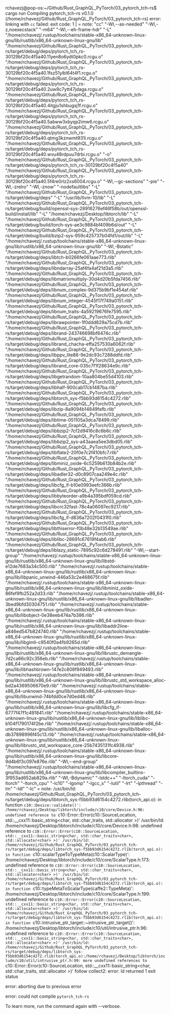 rchavezj@pop-os:~/Github/Rust_GraphQL_PyTorch/03_pytorch_tch-rs$ cargo run
   Compiling pytorch_tch-rs v0.1.0 (/home/rchavezj/Github/Rust_GraphQL_PyTorch/03_pytorch_tch-rs)
error: linking with `cc` failed: exit code: 1
  |
  = note: "cc" "-Wl,--as-needed" "-Wl,-z,noexecstack" "-m64" "-Wl,--eh-frame-hdr" "-L" "/home/rchavezj/.rustup/toolchains/stable-x86_64-unknown-linux-gnu/lib/rustlib/x86_64-unknown-linux-gnu/lib" "/home/rchavezj/Github/Rust_GraphQL_PyTorch/03_pytorch_tch-rs/target/debug/deps/pytorch_tch_rs-30129bf20c4f5a40.11yen8o6ydt0pkc0.rcgu.o" "/home/rchavezj/Github/Rust_GraphQL_PyTorch/03_pytorch_tch-rs/target/debug/deps/pytorch_tch_rs-30129bf20c4f5a40.1fsz51ylbl64t4f1.rcgu.o" "/home/rchavezj/Github/Rust_GraphQL_PyTorch/03_pytorch_tch-rs/target/debug/deps/pytorch_tch_rs-30129bf20c4f5a40.2uw8c7ytt47jdaga.rcgu.o" "/home/rchavezj/Github/Rust_GraphQL_PyTorch/03_pytorch_tch-rs/target/debug/deps/pytorch_tch_rs-30129bf20c4f5a40.4itgju1shbugsj1f.rcgu.o" "/home/rchavezj/Github/Rust_GraphQL_PyTorch/03_pytorch_tch-rs/target/debug/deps/pytorch_tch_rs-30129bf20c4f5a40.5abww3xbyqp2imw6.rcgu.o" "/home/rchavezj/Github/Rust_GraphQL_PyTorch/03_pytorch_tch-rs/target/debug/deps/pytorch_tch_rs-30129bf20c4f5a40.qtmg3kznwmt931i.rcgu.o" "/home/rchavezj/Github/Rust_GraphQL_PyTorch/03_pytorch_tch-rs/target/debug/deps/pytorch_tch_rs-30129bf20c4f5a40.wvu48rdpuu7drbi.rcgu.o" "-o" "/home/rchavezj/Github/Rust_GraphQL_PyTorch/03_pytorch_tch-rs/target/debug/deps/pytorch_tch_rs-30129bf20c4f5a40" "/home/rchavezj/Github/Rust_GraphQL_PyTorch/03_pytorch_tch-rs/target/debug/deps/pytorch_tch_rs-30129bf20c4f5a40.5f4re0rlz2xs6004.rcgu.o" "-Wl,--gc-sections" "-pie" "-Wl,-zrelro" "-Wl,-znow" "-nodefaultlibs" "-L" "/home/rchavezj/Github/Rust_GraphQL_PyTorch/03_pytorch_tch-rs/target/debug/deps" "-L" "/usr/lib/llvm-10/lib" "-L" "/home/rchavezj/Github/Rust_GraphQL_PyTorch/03_pytorch_tch-rs/target/debug/build/openssl-sys-28916276ef46f58b/out/openssl-build/install/lib" "-L" "/home/rchavezj/Desktop/libtorch/lib" "-L" "/home/rchavezj/Github/Rust_GraphQL_PyTorch/03_pytorch_tch-rs/target/debug/build/torch-sys-ae3c9884bf409b6d/out" "-L" "/home/rchavezj/Github/Rust_GraphQL_PyTorch/03_pytorch_tch-rs/target/debug/build/bzip2-sys-959c425737b04fd1/out/lib" "-L" "/home/rchavezj/.rustup/toolchains/stable-x86_64-unknown-linux-gnu/lib/rustlib/x86_64-unknown-linux-gnu/lib" "-Wl,-Bstatic" "/home/rchavezj/Github/Rust_GraphQL_PyTorch/03_pytorch_tch-rs/target/debug/deps/libtch-b0266fe061aae773.rlib" "/home/rchavezj/Github/Rust_GraphQL_PyTorch/03_pytorch_tch-rs/target/debug/deps/libndarray-25af4fa4af21d3a5.rlib" "/home/rchavezj/Github/Rust_GraphQL_PyTorch/03_pytorch_tch-rs/target/debug/deps/libmatrixmultiply-30d4d20b5fda7456.rlib" "/home/rchavezj/Github/Rust_GraphQL_PyTorch/03_pytorch_tch-rs/target/debug/deps/libnum_complex-9d375b9bf1e454af.rlib" "/home/rchavezj/Github/Rust_GraphQL_PyTorch/03_pytorch_tch-rs/target/debug/deps/libnum_integer-4545f17f749a0151.rlib" "/home/rchavezj/Github/Rust_GraphQL_PyTorch/03_pytorch_tch-rs/target/debug/deps/libnum_traits-4a59219676fe7595.rlib" "/home/rchavezj/Github/Rust_GraphQL_PyTorch/03_pytorch_tch-rs/target/debug/deps/librawpointer-1f0ddd829a75cd7b.rlib" "/home/rchavezj/Github/Rust_GraphQL_PyTorch/03_pytorch_tch-rs/target/debug/deps/librand-243746698bf6474c.rlib" "/home/rchavezj/Github/Rust_GraphQL_PyTorch/03_pytorch_tch-rs/target/debug/deps/librand_chacha-effa257530a6062f.rlib" "/home/rchavezj/Github/Rust_GraphQL_PyTorch/03_pytorch_tch-rs/target/debug/deps/libppv_lite86-9e2dc93c7288ddfd.rlib" "/home/rchavezj/Github/Rust_GraphQL_PyTorch/03_pytorch_tch-rs/target/debug/deps/librand_core-035c7f1f28634e9c.rlib" "/home/rchavezj/Github/Rust_GraphQL_PyTorch/03_pytorch_tch-rs/target/debug/deps/libgetrandom-10aa804be55d4103.rlib" "/home/rchavezj/Github/Rust_GraphQL_PyTorch/03_pytorch_tch-rs/target/debug/deps/libhalf-900cab17cb1487ba.rlib" "/home/rchavezj/Github/Rust_GraphQL_PyTorch/03_pytorch_tch-rs/target/debug/deps/libtorch_sys-f5bb93d6154c4272.rlib" "/home/rchavezj/Github/Rust_GraphQL_PyTorch/03_pytorch_tch-rs/target/debug/deps/libzip-8a9094b14849fafb.rlib" "/home/rchavezj/Github/Rust_GraphQL_PyTorch/03_pytorch_tch-rs/target/debug/deps/libtime-051105a3dca78499.rlib" "/home/rchavezj/Github/Rust_GraphQL_PyTorch/03_pytorch_tch-rs/target/debug/deps/libbzip2-7cf2d9416c8c6b6c.rlib" "/home/rchavezj/Github/Rust_GraphQL_PyTorch/03_pytorch_tch-rs/target/debug/deps/libbzip2_sys-a43aaea5ee3dbd05.rlib" "/home/rchavezj/Github/Rust_GraphQL_PyTorch/03_pytorch_tch-rs/target/debug/deps/libflate2-20f0e7c2f410bfc7.rlib" "/home/rchavezj/Github/Rust_GraphQL_PyTorch/03_pytorch_tch-rs/target/debug/deps/libminiz_oxide-6c5259b613b84b2e.rlib" "/home/rchavezj/Github/Rust_GraphQL_PyTorch/03_pytorch_tch-rs/target/debug/deps/libadler32-d0c8907caa249e4c.rlib" "/home/rchavezj/Github/Rust_GraphQL_PyTorch/03_pytorch_tch-rs/target/debug/deps/libcfg_if-b10e0993eefc366b.rlib" "/home/rchavezj/Github/Rust_GraphQL_PyTorch/03_pytorch_tch-rs/target/debug/deps/libbyteorder-a9b4a395bdf059cd.rlib" "/home/rchavezj/Github/Rust_GraphQL_PyTorch/03_pytorch_tch-rs/target/debug/deps/libcrc32fast-78c4a06097ec9217.rlib" "/home/rchavezj/Github/Rust_GraphQL_PyTorch/03_pytorch_tch-rs/target/debug/deps/libcfg_if-d836a7202f0431f0.rlib" "/home/rchavezj/Github/Rust_GraphQL_PyTorch/03_pytorch_tch-rs/target/debug/deps/libthiserror-f0b48e32b13549ae.rlib" "/home/rchavezj/Github/Rust_GraphQL_PyTorch/03_pytorch_tch-rs/target/debug/deps/liblibc-28691c67619f4ab6.rlib" "/home/rchavezj/Github/Rust_GraphQL_PyTorch/03_pytorch_tch-rs/target/debug/deps/liblazy_static-7895c92c6d278491.rlib" "-Wl,--start-group" "/home/rchavezj/.rustup/toolchains/stable-x86_64-unknown-linux-gnu/lib/rustlib/x86_64-unknown-linux-gnu/lib/libstd-e12de7683a34c500.rlib" "/home/rchavezj/.rustup/toolchains/stable-x86_64-unknown-linux-gnu/lib/rustlib/x86_64-unknown-linux-gnu/lib/libpanic_unwind-446a53c2e468675f.rlib" "/home/rchavezj/.rustup/toolchains/stable-x86_64-unknown-linux-gnu/lib/rustlib/x86_64-unknown-linux-gnu/lib/libminiz_oxide-86fef9fb252a2d33.rlib" "/home/rchavezj/.rustup/toolchains/stable-x86_64-unknown-linux-gnu/lib/rustlib/x86_64-unknown-linux-gnu/lib/libadler-3bed9bfd30304751.rlib" "/home/rchavezj/.rustup/toolchains/stable-x86_64-unknown-linux-gnu/lib/rustlib/x86_64-unknown-linux-gnu/lib/libobject-0e38eeb474a7b386.rlib" "/home/rchavezj/.rustup/toolchains/stable-x86_64-unknown-linux-gnu/lib/rustlib/x86_64-unknown-linux-gnu/lib/libaddr2line-a846ed547b824740.rlib" "/home/rchavezj/.rustup/toolchains/stable-x86_64-unknown-linux-gnu/lib/rustlib/x86_64-unknown-linux-gnu/lib/libgimli-c9540f0a4fb9265d.rlib" "/home/rchavezj/.rustup/toolchains/stable-x86_64-unknown-linux-gnu/lib/rustlib/x86_64-unknown-linux-gnu/lib/librustc_demangle-7d2ca66c92c356eb.rlib" "/home/rchavezj/.rustup/toolchains/stable-x86_64-unknown-linux-gnu/lib/rustlib/x86_64-unknown-linux-gnu/lib/libhashbrown-147e2c808f949493.rlib" "/home/rchavezj/.rustup/toolchains/stable-x86_64-unknown-linux-gnu/lib/rustlib/x86_64-unknown-linux-gnu/lib/librustc_std_workspace_alloc-bd2a4369506670e9.rlib" "/home/rchavezj/.rustup/toolchains/stable-x86_64-unknown-linux-gnu/lib/rustlib/x86_64-unknown-linux-gnu/lib/libunwind-74bfdd0ce7d0ed48.rlib" "/home/rchavezj/.rustup/toolchains/stable-x86_64-unknown-linux-gnu/lib/rustlib/x86_64-unknown-linux-gnu/lib/libcfg_if-6777f47f1c491841.rlib" "/home/rchavezj/.rustup/toolchains/stable-x86_64-unknown-linux-gnu/lib/rustlib/x86_64-unknown-linux-gnu/lib/liblibc-b104f1790174f2be.rlib" "/home/rchavezj/.rustup/toolchains/stable-x86_64-unknown-linux-gnu/lib/rustlib/x86_64-unknown-linux-gnu/lib/liballoc-db37898996f45c13.rlib" "/home/rchavezj/.rustup/toolchains/stable-x86_64-unknown-linux-gnu/lib/rustlib/x86_64-unknown-linux-gnu/lib/librustc_std_workspace_core-25b7435131fc4938.rlib" "/home/rchavezj/.rustup/toolchains/stable-x86_64-unknown-linux-gnu/lib/rustlib/x86_64-unknown-linux-gnu/lib/libcore-9d4b6f3c097e876e.rlib" "-Wl,--end-group" "/home/rchavezj/.rustup/toolchains/stable-x86_64-unknown-linux-gnu/lib/rustlib/x86_64-unknown-linux-gnu/lib/libcompiler_builtins-3f953ad652ab829a.rlib" "-Wl,-Bdynamic" "-lstdc++" "-ltorch_cuda" "-ltorch" "-ltorch_cpu" "-lc10" "-lgomp" "-lgcc_s" "-lutil" "-lrt" "-lpthread" "-lm" "-ldl" "-lc"
  = note: /usr/bin/ld: /home/rchavezj/Github/Rust_GraphQL_PyTorch/03_pytorch_tch-rs/target/debug/deps/libtorch_sys-f5bb93d6154c4272.rlib(torch_api.o): in function `c10::Device::validate()':
          /home/rchavezj/Desktop/libtorch/include/c10/core/Device.h:96: undefined reference to `c10::Error::Error(c10::SourceLocation, std::__cxx11::basic_string<char, std::char_traits<char>, std::allocator<char> >)'
          /usr/bin/ld: /home/rchavezj/Desktop/libtorch/include/c10/core/Device.h:98: undefined reference to `c10::Error::Error(c10::SourceLocation, std::__cxx11::basic_string<char, std::char_traits<char>, std::allocator<char> >)'
          /usr/bin/ld: /home/rchavezj/Github/Rust_GraphQL_PyTorch/03_pytorch_tch-rs/target/debug/deps/libtorch_sys-f5bb93d6154c4272.rlib(torch_api.o): in function `c10::scalarTypeToTypeMeta(c10::ScalarType)':
          /home/rchavezj/Desktop/libtorch/include/c10/core/ScalarType.h:173: undefined reference to `c10::Error::Error(c10::SourceLocation, std::__cxx11::basic_string<char, std::char_traits<char>, std::allocator<char> >)'
          /usr/bin/ld: /home/rchavezj/Github/Rust_GraphQL_PyTorch/03_pytorch_tch-rs/target/debug/deps/libtorch_sys-f5bb93d6154c4272.rlib(torch_api.o): in function `c10::typeMetaToScalarType(caffe2::TypeMeta)':
          /home/rchavezj/Desktop/libtorch/include/c10/core/ScalarType.h:199: undefined reference to `c10::Error::Error(c10::SourceLocation, std::__cxx11::basic_string<char, std::char_traits<char>, std::allocator<char> >)'
          /usr/bin/ld: /home/rchavezj/Github/Rust_GraphQL_PyTorch/03_pytorch_tch-rs/target/debug/deps/libtorch_sys-f5bb93d6154c4272.rlib(torch_api.o): in function `c10::intrusive_ptr_target::~intrusive_ptr_target()':
          /home/rchavezj/Desktop/libtorch/include/c10/util/intrusive_ptr.h:96: undefined reference to `c10::Error::Error(c10::SourceLocation, std::__cxx11::basic_string<char, std::char_traits<char>, std::allocator<char> >)'
          /usr/bin/ld: /home/rchavezj/Github/Rust_GraphQL_PyTorch/03_pytorch_tch-rs/target/debug/deps/libtorch_sys-f5bb93d6154c4272.rlib(torch_api.o):/home/rchavezj/Desktop/libtorch/include/c10/util/intrusive_ptr.h:99: more undefined references to `c10::Error::Error(c10::SourceLocation, std::__cxx11::basic_string<char, std::char_traits<char>, std::allocator<char> >)' follow
          collect2: error: ld returned 1 exit status
          

error: aborting due to previous error

error: could not compile `pytorch_tch-rs`

To learn more, run the command again with --verbose.